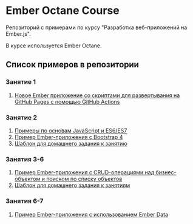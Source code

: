 # Ember Octane Course

Репозиторий с примерами по курсу "Разработка веб-приложений на Ember.js".

В курсе используется Ember Octane.

## Список примеров в репозитории

### Занятие 1

1. [Новое Ember приложение со скриптами для развертывания на GitHub Pages с помощью GitHub Actions](https://github.com/Flexberry/ember-octane-course/tree/main/Lesson-1/Examples/Deploy-script)

### Занятие 2

1. [Примеры по основам JavaScript и ES6/ES7](https://github.com/Flexberry/ember-octane-course/tree/main/Lesson-2/Examples/JS-Basics)
2. [Пример Ember-приложения с Bootstrap 4](https://github.com/Flexberry/ember-octane-course/tree/main/Lesson-2/Examples/Start-Page-Example)
3. [Шаблон для домашнего задания к занятию](https://github.com/Flexberry/ember-octane-course/tree/main/Lesson-2/Homework/Start-Page-Template)

### Занятия 3-6

1. [Пример Ember-приложения с CRUD-операциями над бизнес-объектом и поиском по списку объектов](https://github.com/Flexberry/ember-octane-course/tree/main/Lesson-3/Examples/books-demo)
2. [Шаблон для домашнего задания к занятиям](https://github.com/Flexberry/ember-octane-course/tree/main/Lesson-3/Homework/Books-And-Speakers)

### Занятия 6-7

1. [Пример Ember-приложения с использованием Ember Data](https://github.com/Flexberry/ember-octane-course/tree/main/Lesson-6/Examples/book-demo)
